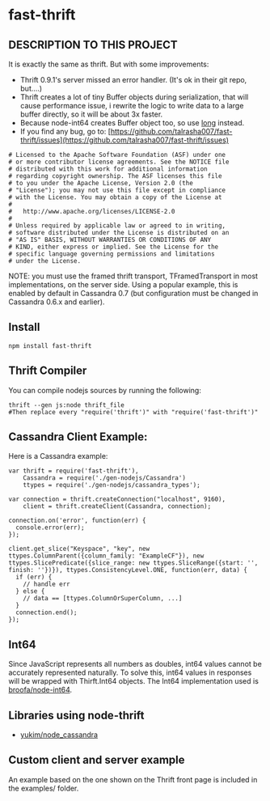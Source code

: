 # fast-thrift
## DESCRIPTION TO THIS PROJECT
  It is exactly the same as thrift. But with some improvements:
  
  - Thrift 0.9.1's server missed an error handler. (It's ok in their git repo, but....)
  - Thrift creates a lot of tiny Buffer objects during serialization, that will cause performance issue, i rewrite the
   logic to write data to a large buffer directly, so it will be about 3x faster.
  - Because node-int64 creates Buffer object too, so use [long](https://www.npmjs.org/package/long) instead.
  - If you find any bug, go to: [https://github.com/talrasha007/fast-thrift/issues](https://github.com/talrasha007/fast-thrift/issues)

```
# Licensed to the Apache Software Foundation (ASF) under one
# or more contributor license agreements. See the NOTICE file
# distributed with this work for additional information
# regarding copyright ownership. The ASF licenses this file
# to you under the Apache License, Version 2.0 (the
# "License"); you may not use this file except in compliance
# with the License. You may obtain a copy of the License at
#
#   http://www.apache.org/licenses/LICENSE-2.0
#
# Unless required by applicable law or agreed to in writing,
# software distributed under the License is distributed on an
# "AS IS" BASIS, WITHOUT WARRANTIES OR CONDITIONS OF ANY
# KIND, either express or implied. See the License for the
# specific language governing permissions and limitations
# under the License.
```

NOTE: you must use the framed thrift transport, TFramedTransport in most
implementations, on the server side. Using a popular example, this is enabled
by default in Cassandra 0.7 (but configuration must be changed in Cassandra
0.6.x and earlier).

## Install

    npm install fast-thrift 

## Thrift Compiler

You can compile nodejs sources by running the following:

    thrift --gen js:node thrift_file
    #Then replace every "require('thrift')" with "require('fast-thrift')"

## Cassandra Client Example:

Here is a Cassandra example:

    var thrift = require('fast-thrift'),
        Cassandra = require('./gen-nodejs/Cassandra')
        ttypes = require('./gen-nodejs/cassandra_types');

    var connection = thrift.createConnection("localhost", 9160),
        client = thrift.createClient(Cassandra, connection);

    connection.on('error', function(err) {
      console.error(err);
    });

    client.get_slice("Keyspace", "key", new ttypes.ColumnParent({column_family: "ExampleCF"}), new ttypes.SlicePredicate({slice_range: new ttypes.SliceRange({start: '', finish: ''})}), ttypes.ConsistencyLevel.ONE, function(err, data) {
      if (err) {
        // handle err
      } else {
        // data == [ttypes.ColumnOrSuperColumn, ...]
      }
      connection.end();
    });

<a name="int64"></a>
## Int64

Since JavaScript represents all numbers as doubles, int64 values cannot be accurately represented naturally. To solve this, int64 values in responses will be wrapped with Thirft.Int64 objects. The Int64 implementation used is [broofa/node-int64](https://github.com/broofa/node-int64).

## Libraries using node-thrift

* [yukim/node_cassandra](https://github.com/yukim/node_cassandra)

## Custom client and server example

An example based on the one shown on the Thrift front page is included in the examples/ folder.
